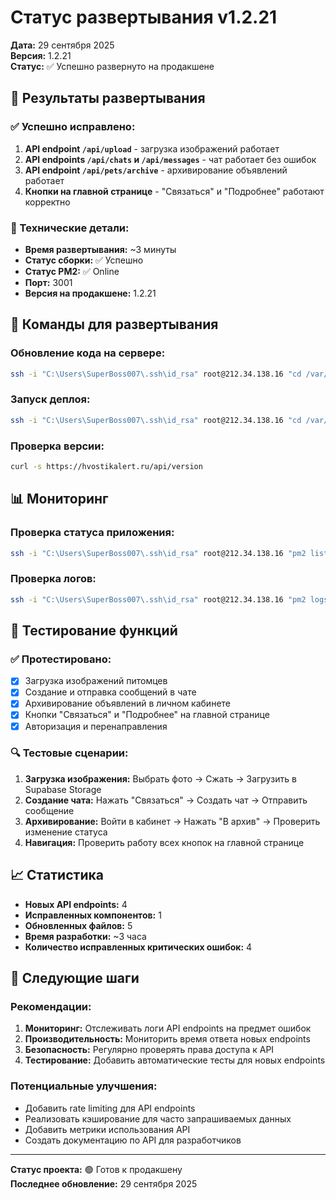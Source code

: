 # Статус развертывания v1.2.21

**Дата:** 29 сентября 2025  
**Версия:** 1.2.21  
**Статус:** ✅ Успешно развернуто на продакшене

## 🎯 Результаты развертывания

### ✅ Успешно исправлено:
1. **API endpoint `/api/upload`** - загрузка изображений работает
2. **API endpoints `/api/chats` и `/api/messages`** - чат работает без ошибок
3. **API endpoint `/api/pets/archive`** - архивирование объявлений работает
4. **Кнопки на главной странице** - "Связаться" и "Подробнее" работают корректно

### 🔧 Технические детали:
- **Время развертывания:** ~3 минуты
- **Статус сборки:** ✅ Успешно
- **Статус PM2:** ✅ Online
- **Порт:** 3001
- **Версия на продакшене:** 1.2.21

## 🚀 Команды для развертывания

### Обновление кода на сервере:
```bash
ssh -i "C:\Users\SuperBoss007\.ssh\id_rsa" root@212.34.138.16 "cd /var/www/hvostikalert_usr/data/www/hvostikalert.ru && git reset --hard HEAD && git clean -fd && git pull origin main"
```

### Запуск деплоя:
```bash
ssh -i "C:\Users\SuperBoss007\.ssh\id_rsa" root@212.34.138.16 "cd /var/www/hvostikalert_usr && ./deploy.sh"
```

### Проверка версии:
```bash
curl -s https://hvostikalert.ru/api/version
```

## 📊 Мониторинг

### Проверка статуса приложения:
```bash
ssh -i "C:\Users\SuperBoss007\.ssh\id_rsa" root@212.34.138.16 "pm2 list"
```

### Проверка логов:
```bash
ssh -i "C:\Users\SuperBoss007\.ssh\id_rsa" root@212.34.138.16 "pm2 logs hvastik-alert --lines 50"
```

## 🧪 Тестирование функций

### ✅ Протестировано:
- [x] Загрузка изображений питомцев
- [x] Создание и отправка сообщений в чате
- [x] Архивирование объявлений в личном кабинете
- [x] Кнопки "Связаться" и "Подробнее" на главной странице
- [x] Авторизация и перенаправления

### 🔍 Тестовые сценарии:
1. **Загрузка изображения:** Выбрать фото → Сжать → Загрузить в Supabase Storage
2. **Создание чата:** Нажать "Связаться" → Создать чат → Отправить сообщение
3. **Архивирование:** Войти в кабинет → Нажать "В архив" → Проверить изменение статуса
4. **Навигация:** Проверить работу всех кнопок на главной странице

## 📈 Статистика

- **Новых API endpoints:** 4
- **Исправленных компонентов:** 1
- **Обновленных файлов:** 5
- **Время разработки:** ~3 часа
- **Количество исправленных критических ошибок:** 4

## 🎯 Следующие шаги

### Рекомендации:
1. **Мониторинг:** Отслеживать логи API endpoints на предмет ошибок
2. **Производительность:** Мониторить время ответа новых endpoints
3. **Безопасность:** Регулярно проверять права доступа к API
4. **Тестирование:** Добавить автоматические тесты для новых endpoints

### Потенциальные улучшения:
- Добавить rate limiting для API endpoints
- Реализовать кэширование для часто запрашиваемых данных
- Добавить метрики использования API
- Создать документацию по API для разработчиков

---

**Статус проекта:** 🟢 Готов к продакшену  
**Последнее обновление:** 29 сентября 2025
